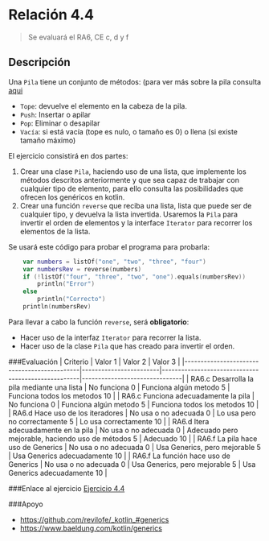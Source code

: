 # Relación 4.4
> Se evaluará el RA6, CE c, d y f


## Descripción
Una `Pila` tiene un conjunto de métodos: (para ver más sobre la pila consulta [aqui](#enlace-al-ejercicio)
- `Tope`: devuelve el elemento en la cabeza de la pila.
- `Push`: Insertar o apilar
- `Pop`: Eliminar o desapilar
- `Vacía`: si está vacía (tope es nulo, o tamaño es 0) o llena (si existe tamaño máximo)

El ejercicio consistirá en dos partes:

1. Crear una clase `Pila`, haciendo uso de una lista, que implemente los métodos descritos anteriormente y que sea capaz de trabajar con cualquier tipo de elemento, para ello consulta las posibilidades que ofrecen los genéricos en kotlin.
2. Crear una función `reverse` que reciba una lista, lista que puede ser de cualquier tipo, y devuelva la lista invertida. Usaremos la `Pila` para invertir el orden de elementos y la interface `Iterator` para recorrer los elementos de la lista.

Se usará este código para probar el programa para probarla:
~~~kt
    var numbers = listOf("one", "two", "three", "four")
    var numbersRev = reverse(numbers)
    if (!listOf("four", "three", "two", "one").equals(numbersRev))
        println("Error")
    else
        println("Correcto")
    println(numbersRev)
~~~

Para llevar a cabo la función `reverse`, será **obligatorio**:
- Hacer uso de la interfaz `Iterator` para recorrer la lista.
- Hacer uso de la clase `Pila` que has creado para invertir el orden. 

###Evaluación
| Criterio                                    | Valor 1                | Valor 2                                            | Valor 3                       |
|---------------------------------------------|------------------------|----------------------------------------------------|-------------------------------|
| RA6.c Desarrolla la pila mediante una lista | No funciona 0          | Funciona algún metodo 5                            | Funciona todos los metodos 10 |
| RA6.c Funciona adecuadamente la pila        | No funciona 0          | Funciona algún metodo 5                            | Funciona todos los metodos 10 |
| RA6.d Hace uso de los iteradores            | No usa o no adecuada 0 | Lo usa pero no correctamente 5                     | Lo usa correctamente 10       |
| RA6.d Itera adecuadamente en la pila        | No usa o no adecuada 0 | Adecuado pero mejorable, haciendo uso de métodos 5 | Adecuado 10                     |
| RA6.f La pila hace uso de Generics          | No usa o no adecuada 0 | Usa Generics, pero mejorable 5                     | Usa Generics adecuadamente 10 |
| RA6.f La función hace uso de Generics       | No usa o no adecuada 0 | Usa Generics, pero mejorable 5                     | Usa Generics adecuadamente 10 |



###Enlace al ejercicio
[Ejercicio 4.4](https://docs.google.com/document/d/e/2PACX-1vTbL2c4NJIsecao0rJEunzgwAi5IMoWynE11Zf31AYYTOz74g2sBIjf-2pcRq7wnuBgjckkZ3dIKyk2/pub)

###Apoyo
- https://github.com/revilofe/_kotlin_#generics
- https://www.baeldung.com/kotlin/generics

